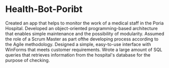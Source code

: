 # Health-Bot-Poribt
Created an app that helps to monitor the work of a medical staff in the Poria Hospital.
Developed an object-oriented programming-based architecture that enables simple maintenance and the
possibility of modularity.
Assumed the role of a Scrum Master as part ofthe developing process according to the Agile methodology.
Designed a simple, easy-to-use interface with WinForms that meets customer requirements.
Wrote a large amount of SQL queries that retrieves information from the hospital's database for the purpose of
checking.
